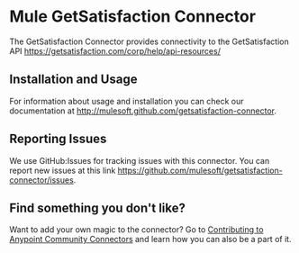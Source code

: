 Mule GetSatisfaction Connector
==============================

The GetSatisfaction Connector provides connectivity to the GetSatisfaction API https://getsatisfaction.com/corp/help/api-resources/

Installation and Usage
----------------------

For information about usage and installation you can check our documentation at http://mulesoft.github.com/getsatisfaction-connector.

Reporting Issues
----------------

We use GitHub:Issues for tracking issues with this connector. You can report new issues at this link https://github.com/mulesoft/getsatisfaction-connector/issues.


Find something you don't like?
-----------------------------
Want to add your own magic to the connector? Go to [Contributing to Anypoint Community Connectors](http://mulesoft.github.io/connector-certification-docs/contr/index.html) and learn how you can also be a part of it.